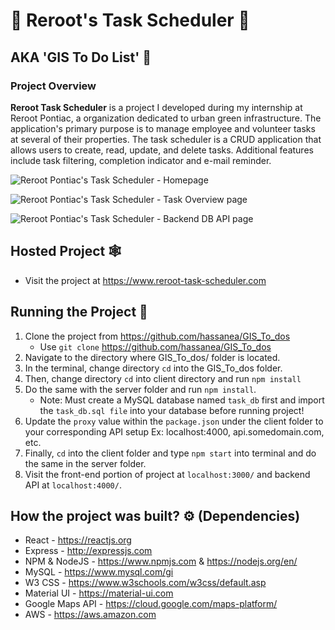 # 🍃 Reroot's Task Scheduler 🍃
## AKA 'GIS To Do List' 📝
### Project Overview

**Reroot Task Scheduler** is a project I developed during my internship at Reroot Pontiac, a organization dedicated to urban green infrastructure.  The application's primary purpose is to manage employee and volunteer tasks at several of their properties.  The task scheduler is a CRUD application that allows users to create, read, update, and delete tasks.  Additional features include task filtering, completion indicator and e-mail reminder. 

![Reroot Pontiac's Task Scheduler - Homepage](https://github.com/hassanea/GIS_To_dos/blob/master/Documents/Screenshots/RP_Task_Scheduler-homepage.jpg)

![Reroot Pontiac's Task Scheduler - Task Overview page](https://github.com/hassanea/GIS_To_dos/blob/master/Documents/Screenshots/RP_Task_Scheduler-overview.jpg)

![Reroot Pontiac's Task Scheduler - Backend DB API page](https://github.com/hassanea/GIS_To_dos/blob/master/Documents/Screenshots/RP_Task_Scheduler-DB_API.jpg)

## Hosted Project 🕸
  * Visit the project at https://www.reroot-task-scheduler.com 


## Running the Project 🏃

1.  Clone the project from https://github.com/hassanea/GIS_To_dos
      * Use `git clone` https://github.com/hassanea/GIS_To_dos 
2.  Navigate to the directory where GIS_To_dos/ folder is located.
3.  In the terminal, change directory `cd` into the GIS_To_dos folder.
4.  Then, change directory `cd` into client directory and run `npm install`
5.  Do the same with the server folder and run `npm install`.
    * Note: Must create a MySQL database named `task_db` first and import the `task_db.sql file` into your database before running project!
6. Update the `proxy` value within the `package.json` under the client folder to your corresponding API setup  Ex: localhost:4000, api.somedomain.com, etc.
7. Finally, `cd` into the client folder and type `npm start` into terminal and do the same in the server folder.
8. Visit the front-end portion of project at `localhost:3000/` and backend API at `localhost:4000/`.

## How the project was built? ⚙️ (Dependencies)
* React - https://reactjs.org
* Express - http://expressjs.com
* NPM & NodeJS - https://www.npmjs.com  &  https://nodejs.org/en/
* MySQL - https://www.mysql.com/gi
* W3 CSS - https://www.w3schools.com/w3css/default.asp
* Material UI - https://material-ui.com
* Google Maps API - https://cloud.google.com/maps-platform/
* AWS - https://aws.amazon.com